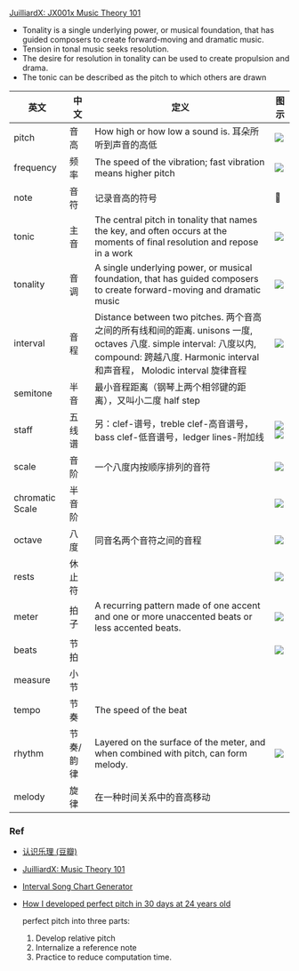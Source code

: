 [JuilliardX: JX001x Music Theory 101](https://courses.edx.org/courses/course-v1:JuilliardX+JX001x+3T2017/)

- Tonality is a single underlying power, or musical foundation, that has guided composers to create forward-moving and dramatic music.
- Tension in tonal music seeks resolution.
- The desire for resolution in tonality can be used to create propulsion and drama.
- The tonic can be described as the pitch to which others are drawn

英文|中文|定义|图示
---|---|---|---
pitch|音高|How high or how low a sound is. 耳朵所听到声音的高低|![](https://image.slidesharecdn.com/fundamental-best-elementsofmusic-090427050736-phpapp02/95/fundamental-elements-of-music-8-728.jpg?cb=1240809195)
frequency|频率|The speed of the vibration; fast vibration means higher pitch|![](http://sound404.weebly.com/uploads/1/8/7/7/18774674/437535043.PNG)
note|音符|记录音高的符号|🎵
tonic|主音|The central pitch in tonality that names the key, and often occurs at the moments of final resolution and repose in a work|![](https://www.lotusmusic.com/lessonpix/chordsub/chordsub3.jpg)
tonality|音调|A single underlying power, or musical foundation, that has guided composers to create forward-moving and dramatic music|![](http://www.simplifyingtheory.com/wp-content/uploads/2014/08/tonality-table.png)
interval|音程|Distance between two pitches. 两个音高之间的所有线和间的距离. unisons 一度, octaves 八度. simple interval: 八度以内, compound: 跨越八度. Harmonic interval 和声音程， Molodic interval 旋律音程|![](https://i.stack.imgur.com/IxOVK.png)
semitone|半音|最小音程距离（钢琴上两个相邻键的距离），又叫小二度 half step|
staff|五线谱|另：clef-谱号，treble clef-高音谱号，bass clef-低音谱号，ledger lines-附加线|![](https://musicatoakgrove.files.wordpress.com/2015/01/notenams.gif)![](http://7xjpra.com1.z0.glb.clouddn.com/Screen%20Shot%202018-02-14%20at%205.19.16%20PM.png)
scale|音阶|一个八度内按顺序排列的音符|![](http://images.slideplayer.com/18/6072115/slides/slide_4.jpg)
chromatic Scale|半音阶||![](https://upload.wikimedia.org/wikipedia/commons/thumb/d/d0/Pitch_class_space.svg/220px-Pitch_class_space.svg.png)
octave|八度|同音名两个音符之间的音程|![](http://musictheorytutoring.weebly.com/uploads/3/7/4/9/37493153/155767892.jpg)
rests|休止符||![](http://7xjpra.com1.z0.glb.clouddn.com/notes&rests.png)
meter|拍子|A recurring pattern made of one accent and one or more unaccented beats or less accented beats.|![](http://7xjpra.com1.z0.glb.clouddn.com/simple%20meter%202.jpg)
beats|节拍||![](http://7xjpra.com1.z0.glb.clouddn.com/Screen%20Shot%202018-02-18%20at%2010.03.11%20PM.png)
measure|小节||
tempo|节奏|The speed of the beat|
rhythm|节奏/韵律|Layered on the surface of the meter, and when combined with pitch, can form melody.|![](https://image.slidesharecdn.com/fundamental-best-elementsofmusic-090427050736-phpapp02/95/fundamental-elements-of-music-3-728.jpg?cb=1240809195)
melody|旋律|在一种时间关系中的音高移动|



### Ref

- [认识乐理 (豆瓣)](https://book.douban.com/subject/26825412/)
- [JuilliardX: Music Theory 101](https://courses.edx.org/courses/course-v1:JuilliardX+JX001x+3T2017/course/)
- [Interval Song Chart Generator](https://www.earmaster.com/products/free-tools/interval-song-chart-generator.html)
- [How I developed perfect pitch in 30 days at 24 years old](https://medium.com/the-mission/how-i-developed-perfect-pitch-in-30-days-at-24-years-old-7e2e78b8c26b)

	perfect pitch into three parts: 
	
	1. Develop relative pitch
	2. Internalize a reference note
	3. Practice to reduce computation time.


